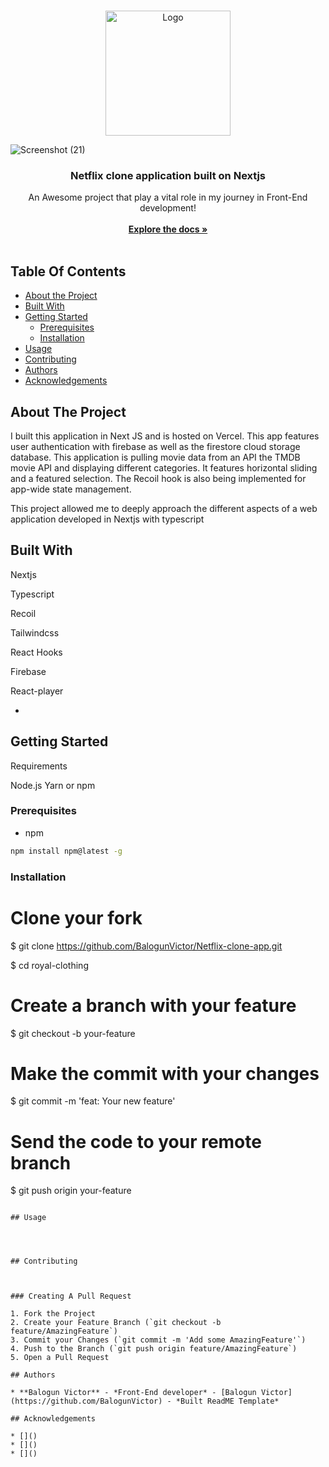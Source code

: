 <br/>
<p align="center">
  <a href="https://github.com/Balogun Victor/Royal-clothing">
    <img src="https://getlogovector.com/wp-content/uploads/2020/10/readme-logo-vector.png"  alt="Logo" width="200" height="200">
    
    
  </a>![Screenshot (21)](https://user-images.githubusercontent.com/93051955/229335131-e860235e-a7db-4e5c-86b5-0331b2043dc9.png)


  <h3 align="center">Netflix clone application built on Nextjs</h3>

  <p align="center">
    An Awesome project that play a vital role in my journey in Front-End development!
    <br/>
    <br/>
    <a href="https://github.com/Balogun Victor/Netflix-clone-app"><strong>Explore the docs »</strong></a>
    <br/>
    <br/>
  </p>
</p>



## Table Of Contents

* [About the Project](#about-the-project)
* [Built With](#built-with)
* [Getting Started](#getting-started)
  * [Prerequisites](#prerequisites)
  * [Installation](#installation)
* [Usage](#usage)
* [Contributing](#contributing)
* [Authors](#authors)
* [Acknowledgements](#acknowledgements)

## About The Project
I built this application in Next JS and is hosted on Vercel. 
This app features user authentication with firebase as well as the firestore cloud storage database. 
This application is pulling movie data from an API the TMDB movie API and displaying different categories. 
It features horizontal sliding and a featured selection. 
The Recoil hook is also being implemented for app-wide state management.

This project allowed me to deeply approach the different aspects of a web application developed in Nextjs with typescript


## Built With

Nextjs

Typescript

Recoil

Tailwindcss

React Hooks

Firebase

React-player

* []()

## Getting Started

Requirements

Node.js
Yarn or npm

### Prerequisites


* npm

```sh
npm install npm@latest -g
```

### Installation

# Clone your fork
$ git clone https://github.com/BalogunVictor/Netflix-clone-app.git

$ cd royal-clothing

# Create a branch with your feature
$ git checkout -b your-feature

# Make the commit with your changes
$ git commit -m 'feat: Your new feature'

# Send the code to your remote branch
$ git push origin your-feature
```

## Usage




## Contributing



### Creating A Pull Request

1. Fork the Project
2. Create your Feature Branch (`git checkout -b feature/AmazingFeature`)
3. Commit your Changes (`git commit -m 'Add some AmazingFeature'`)
4. Push to the Branch (`git push origin feature/AmazingFeature`)
5. Open a Pull Request

## Authors

* **Balogun Victor** - *Front-End developer* - [Balogun Victor](https://github.com/BalogunVictor) - *Built ReadME Template*

## Acknowledgements

* []()
* []()
* []()
